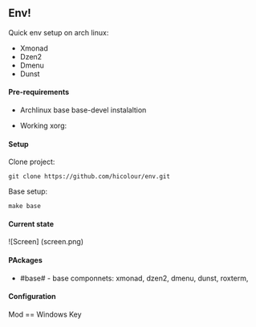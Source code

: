 ## Env! 

Quick env setup on arch linux:

* Xmonad 
* Dzen2 
* Dmenu 
* Dunst  


#### Pre-requirements

* Archlinux base base-devel instalaltion 

* Working xorg:
	

#### Setup

Clone project:

	git clone https://github.com/hicolour/env.git


Base setup: 

    make base



#### Current state


![Screen] (screen.png)


#### PAckages

 * #base# - base componnets: xmonad, dzen2, dmenu, dunst, roxterm, 


#### Configuration

Mod == Windows Key


